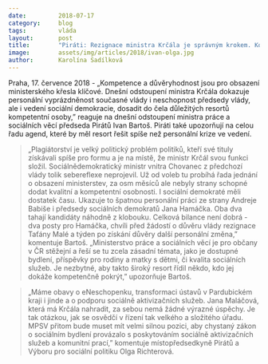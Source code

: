 ```yaml
---
date:         2018-07-17
category:     blog
tags:         vláda
layout:       post
title:        "Piráti: Rezignace ministra Krčála je správným krokem. Kompetence a důvěryhodnost jsou pro řízení resortů klíčové"
image:        assets/img/articles/2018/ivan-olga.jpg
author:       Karolína Sadílková
---
```



Praha, 17. července 2018 - „Kompetence a důvěryhodnost jsou pro obsazení ministerského křesla klíčové. Dnešní odstoupení ministra Krčála dokazuje personální vyprázdněnost současné vlády i neschopnost předsedy vlády, ale i vedení sociální demokracie, dosadit do čela důležitých resortů kompetentní osoby,” reaguje na dnešní odstoupení ministra práce a sociálních věcí předseda Pirátů Ivan Bartoš. Piráti také upozorňují na celou řadu agend, které by měl resort řešit spíše než personální krize ve vedení.


> „Plagiátorství je velký politický problém politiků, kteří své tituly získávali spíše pro formu a je na místě, že ministr Krčál svou funkci složil. Sociálnědemokratický ministr vnitra Chovanec z předchozí vlády tolik sebereflexe neprojevil. Už od voleb tu probíhá řada jednání o obsazení ministerstev, za osm měsíců ale nebyly strany schopné dodat kvalitní a kompetentní osobnosti. I sociální demokraté měli dostatek času. Ukazuje to špatnou personální práci ze strany Andreje Babiše i předsedy sociálních demokratů Jana Hamáčka. Oba dva tahají kandidáty náhodně z klobouku. Celková bilance není dobrá - dva posty pro Hamáčka, chvíli před žádostí o důvěru vlády rezignace Taťány Malé a týden po získání důvěry další personální změna,” komentuje Bartoš. „Ministerstvo práce a sociálních věcí je pro občany v ČR stěžejní a řeší se tu zcela zásadní témata, jako je dostupné bydlení, příspěvky pro rodiny a matky s dětmi, či kvalita sociálních služeb. Je nezbytné, aby takto široký resort řídil někdo, kdo jej dokáže kompetenčně pokrýt,” upozorňuje Bartoš.


> „Máme obavy o eNeschopenku, transformaci ústavů v Pardubickém kraji i jinde a o podporu sociálně aktivizačních služeb. Jana Maláčová, která má Krčála nahradit, za sebou nemá žádné výrazné úspěchy. Je tak otázkou, jak se osvědčí v řízení tak velkého a složitého úřadu. MPSV přitom bude muset mít velmi silnou pozici, aby chystaný zákon o sociálním bydlení provázalo s poskytováním sociálně aktivizačních služeb a komunitní prací,” komentuje místopředsedkyně Pirátů a Výboru pro sociální politiku Olga Richterová.
